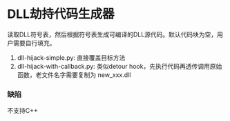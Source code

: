 # DLL劫持代码生成器

读取DLL符号表，然后根据符号表生成可编译的DLL源代码。默认代码块为空，用户需要自行填充。

1. dll-hijack-simple.py: 直接覆盖目标方法
2. dll-hijack-with-callback.py: 类似detour hook，先执行代码再透传调用原始函数，老文件名字需要复制为 new_xxx.dll

### 缺陷

不支持C++
